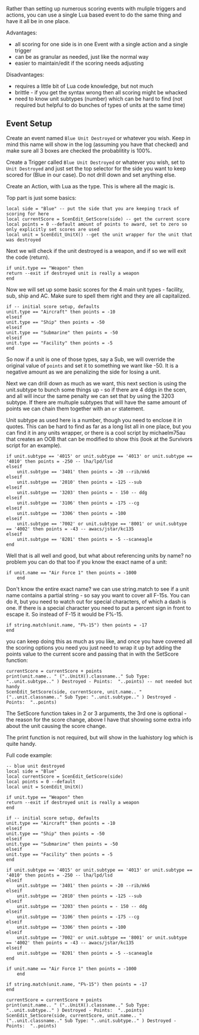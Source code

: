 Rather than setting up numerous scoring events with muliple triggers and actions, you can use a single Lua based event to do the same thing and have it all be in one place.

Advantages:
- all scoring for one side is in one Event with a single action and a single trigger
- can be as granular as needed, just like the normal way
- easier to maintain/edit if the scoring needs adjusting

Disadvantages:
- requires a little bit of Lua code knowledge, but not much
- brittle - if you get the syntax wrong then all scoring might be whacked
- need to know unit subtypes (number) which can be hard to find (not required but helpful to do bunches of types of units at the same time)

## Event Setup

Create an event named `Blue Unit Destroyed` or whatever you wish. Keep in mind this name will show in the log (assuming you have that checked) and make sure all 3 boxes are checked the probablitity is 100%.

Create a Trigger called `Blue Unit Destroyed` or whatever you wish, set to `Unit Destroyed` and just set the top selector for the side you want to keep scored for (Blue in our case). Do not drill down and set anything else.

Create an Action, with Lua as the type. This is where all the magic is.

Top part is just some basics:

```
local side = "Blue" -- put the side that you are keeping track of scoring for here
local currentScore = ScenEdit_GetScore(side) -- get the current score
local points = 0 --default amount of points to award, set to zero so only explicitly set scores are used
local unit = ScenEdit_UnitX() --get the unit wrapper for the unit that was destroyed
```

Next we will check if the unit destroyed is a weapon, and if so we will exit the code (return).

```
if unit.type == "Weapon" then
return --exit if destroyed unit is really a weapon
end
```

Now we will set up some basic scores for the 4 main unit types - facility, sub, ship and AC. Make sure to spell them right and they are all capitalized.

```
if -- initial score setup, defaults
unit.type == "Aircraft" then points = -10
elseif 
unit.type == "Ship" then points = -50
elseif 
unit.type == "Submarine" then points = -50
elseif 
unit.type == "Facility" then points = -5
end
```

So now if a unit is one of those types, say a Sub, we will override the original value of `points` and set it to something we want like -50. It is a negative amount as we are penalizing the side for losing a unit.

Next we can drill down as much as we want, this next section is using the unit.subtype to bunch some things up - so if there are 4 ddgs in the scen, and all will incur the same penalty we can set that by using the 3203 subtype. If there are multuple subtypes that will have the same amount of points we can chain them together with an `or` statement.

Unit subtype as used here is a number, though you need to enclose it in quotes. This can be hard to find as far as a long list all in one place, but you can find it in any units wrapper, or there is a cool script by michaelm75au that creates an OOB that can be modified to show this (look at the Survivors script for an example).

```
if unit.subtype == '4015' or unit.subtype == '4013' or unit.subtype == '4010' then points = -250 -- lha/lpd/lsd
elseif
	unit.subtype == '3401' then points = -20 --rib/mk6
elseif
	unit.subtype == '2010' then points = -125 --sub
elseif
	unit.subtype == '3203' then points = - 150 -- ddg
elseif
	unit.subtype == '3106' then points = -175 --cg
elseif
	unit.subtype == '3306' then points = -100
elseif
	unit.subtype == '7002' or unit.subtype == '8001' or unit.subtype == '4002' then points = -43 -- awacs/jstar/kc135
elseif
	unit.subtype == '8201' then points = -5 --scaneagle 
end
```

Well that is all well and good, but what about referencing units by name? no problem you can do that too if you know the exact name of a unit:

```
if unit.name == "Air Force 1" then points = -1000
	end
```

Don't know the entire exact name? we can use string.match to see if a unit name contains a partial string - so say you want to cover all F-15s. You can do it, but you need to watch out for special characters, of which a dash is one. If there is a special character you need to put a percent sign in front to escape it. So instead of F-15 it would be F%-15.

```
if string.match(unit.name, "F%-15") then points = -17
end
```

you can keep doing this as much as you like, and once you have covered all the scoring options you need you just need to wrap it up byt adding the points value to the current score and passing that in with the SetScore function:

```
currentScore = currentScore + points
print(unit.name.. " ("..UnitX().classname.." Sub Type: "..unit.subtype.." ) Destroyed - Points:  "..points) -- not needed but handy
ScenEdit_SetScore(side, currentScore, unit.name.. " ("..unit.classname.." Sub Type: "..unit.subtype.." ) Destroyed - Points:  "..points)
```

The SetScore function takes in 2 or 3 arguments, the 3rd one is optional - the reason for the score change, above I have that showing some extra info about the unit causing the score change.

The print function is not required, but will show in the luahistory log which is quite handy.


Full code example:

```
-- blue unit destroyed
local side = "Blue"
local currentScore = ScenEdit_GetScore(side) 
local points = 0 --default
local unit = ScenEdit_UnitX()

if unit.type == "Weapon" then
return --exit if destroyed unit is really a weapon
end

if -- initial score setup, defaults
unit.type == "Aircraft" then points = -10
elseif 
unit.type == "Ship" then points = -50
elseif 
unit.type == "Submarine" then points = -50
elseif 
unit.type == "Facility" then points = -5
end

if unit.subtype == '4015' or unit.subtype == '4013' or unit.subtype == '4010' then points = -250 -- lha/lpd/lsd
elseif
	unit.subtype == '3401' then points = -20 --rib/mk6
elseif
	unit.subtype == '2010' then points = -125 --sub
elseif
	unit.subtype == '3203' then points = - 150 -- ddg
elseif
	unit.subtype == '3106' then points = -175 --cg
elseif
	unit.subtype == '3306' then points = -100
elseif
	unit.subtype == '7002' or unit.subtype == '8001' or unit.subtype == '4002' then points = -43 -- awacs/jstar/kc135
elseif
	unit.subtype == '8201' then points = -5 --scaneagle 
end

if unit.name == "Air Force 1" then points = -1000
	end

if string.match(unit.name, "F%-15") then points = -17
end

currentScore = currentScore + points
print(unit.name.. " ("..UnitX().classname.." Sub Type: "..unit.subtype.." ) Destroyed - Points:  "..points)
ScenEdit_SetScore(side, currentScore, unit.name.. " ("..unit.classname.." Sub Type: "..unit.subtype.." ) Destroyed - Points:  "..points)
```
